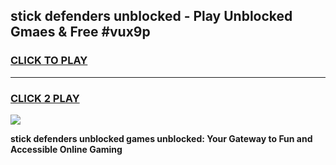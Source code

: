 
## stick defenders unblocked - Play Unblocked Gmaes & Free #vux9p
<h3>
<a href="https://news.freeplayer.one?title=stick_defenders_unblocked&ref=24F">CLICK TO PLAY</a></h3>
<hr>

<h3>
<a href="https://news.freeplayer.one?title=stick_defenders_unblocked&ref=24F">CLICK 2 PLAY</a>
  
</h3>

<a href="https://news.freeplayer.one?title=stick_defenders_unblocked&ref=24F/"><img src="https://clearcache.store/games.png"></a>


**stick defenders unblocked games unblocked: Your Gateway to Fun and Accessible Online Gaming**
